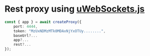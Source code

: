 # Rest proxy using [uWebSockets.js](https://github.com/uNetworking/uWebSockets.js)

```ts
const { app } = await createProxy({
	port: 4444,
	token: "MzUxNDMzMTk0MDAxNjYxOTUy........",
	baseUrl?...
	app?...
	rest?...
});
```
